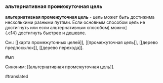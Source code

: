### альтернативная промежуточная цель

**альтернативная промежуточная цель** - цель может быть достижима несколькими разными путями. Если основным способом цель не достигнуть или если альтернативным способом[ можно]{.c14} достигнуть быстрее и дешевле.

См.: [[карта промежуточных целей]], [[промежуточная цель]], [[дерево предпосылок]], [[дерево перехода]].

#мп

Синоним: [[альтернативная промежуточная цель]].

#translated
